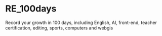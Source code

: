 # RE_100days
Record your growth in 100 days, including English, AI, front-end, teacher certification, editing, sports, computers and webgis
